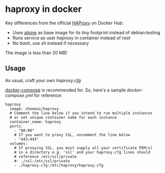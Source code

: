 # haproxy in docker

Key differences from the official [HAProxy](https://hub.docker.com/_/haproxy/) on Docker Hub:

- Uses [alpine](https://hub.docker.com/_/alpine/) as base image for its tiny footprint instead of debian:testing 
- Runs service as user *haproxy* in container instead of *root*
- No *bash*, use *sh* instead if necessary

The image is less than 20 MB!


## Usage

As usual, craft your own *haproxy.cfg*

[docker-compose](https://docs.docker.com/compose/compose-file/) is recommended for. So, here's a sample *docker-compose.yml* for reference:

```
haproxy
  image: cheewai/haproxy
  # Comment the line below if you intend to run multiple instances
  # or set unique container name for each instance
  container_name: haproxy
  ports:
    - "80:80"
    # If you want to proxy SSL, uncomment the line below
    - "443:443"
  volumes:
    # If proxying SSL, you must supply all your certificate PEM(s)
    # in a directory e.g. 'ssl' and your haproxy.cfg lines should
    # reference /etc/ssl/private
    #- ./ssl:/etc/ssl/private
    - ./haproxy.cfg:/etc/haproxy/haproxy.cfg
```
